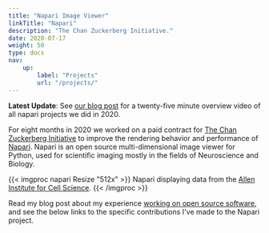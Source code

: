 ```yaml
---
title: "Napari Image Viewer"
linkTitle: "Napari"
description: "The Chan Zuckerberg Initiative."
date: 2020-07-17
weight: 50
type: docs
nav:
    up:
        label: "Projects"
        url: "/projects/"
---
```


**Latest Update**: See [our blog
post](/blog/2021/01/23/napari-2020-rendering-update/) for a twenty-five
minute overview video of all napari projects we did in 2020.

For eight months in 2020 we worked on a paid contract for [The Chan
Zuckerberg Initiative](https://chanzuckerberg.com/) to improve the
rendering behavior and performance of [Napari](https://napari.org/). Napari
is an open source multi-dimensional image viewer for Python, used for
scientific imaging mostly in the fields of Neuroscience and Biology.

{{< imgproc napari Resize "512x" >}}
Napari displaying data from the <a href="https://alleninstitute.org/what-we-do/cell-science/">Allen Institute for Cell Science</a>.
{{< /imgproc >}}

Read my blog post about my experience [working on open source
software](/blog/2020/08/02/open-source/), and see the below links to the
specific contributions I've made to the Napari project.



